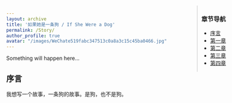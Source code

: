 ```yaml
---
layout: archive
title: '如果她是一条狗 / If She Were a Dog'
permalink: /Story/
author_profile: true
avatar: "/images/WeChate519fabc347513c0a8a3c15c45ba0466.jpg"
---
```


Something will happen here...

<div style="position: fixed; right: 10px; top: 50px; width: 200px; border-left: 2px solid #ddd; padding-left: 10px;">
    <h3>章节导航</h3>
    <ul>
        <li><a href="#chapter1">序言</a></li>
        <li><a href="#chapter1">第一章</a></li>
        <li><a href="#chapter2">第二章</a></li>
        <li><a href="#chapter3">第三章</a></li>
        <li><a href="#chapter4">第四章</a></li>
    </ul>
</div>

<h2 id="chapter1">序言</h2>
我想写一个故事，一条狗的故事。是狗，也不是狗。

<!--
<h2 id="chapter1">第一章：起点</h2>

<h2 id="chapter2">第二章：旅途</h2>


test
======
没有人教过我们爱是什么，也没有人告诉我们爱情和友情的区别。从小我们开始摸索着二者，但是大部分人到死都无法区别。或许大人用性来区分爱情和友情，但真的如此吗？
test
------
她说她有一只小狗就好了。

尽管我蜷缩在她的身边，她似乎还是看不到我。我警觉的抬起了脑袋，看向窗边。又是楼下的那对情侣的吵架的热闹声，他们吵架总是很大声，尽管我们住的已经是费城非常古老的房子了，但是声音也从窗户不断的蹦到了左邻右舍。我很快又把头转了回来，枕在她的肩膀上。陪着她，我的主人。

我不是很理解，为什么我明明是一只小狗躺在主人身边，可是她还是说她希望有一只小狗。

。。。吃饭ing

她突然转身，抱住自己的双腿，坐在地毯上看着我。我也把视线从电视那里移到了她身上，看到她正在深情的看着我。可能是她看我可爱，她摸着我的头，然后把我的毛发理乱了。我凌乱的看着她，她似乎很开心。而我一脸委屈，她又从新帮我把潦草的头发草草的梳理了一下。我开心的摇着尾巴看着主人，我们就这么静静的看着对象。可是她眼里突然又湿润了起来，我有些不知所措。
“主人这又怎么了？”我心里纳闷道。
-->
